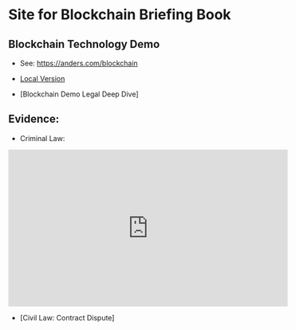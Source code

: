 # Site for Blockchain Briefing Book

## Blockchain Technology Demo

* See: https://anders.com/blockchain

* [Local Version](blockchain-demo)

* [Blockchain Demo Legal Deep Dive]

## Evidence:

* Criminal Law:

<iframe width="560" height="315" src="https://www.youtube.com/embed/507wn9VcSAE" frameborder="0" allowfullscreen></iframe>

* [Civil Law: Contract Dispute]
